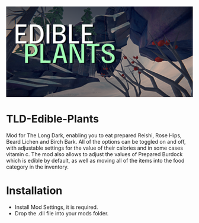 ![Screenshot](https://github.com/DemonBunnyBon/TLD-Edible-Plants/blob/main/Thumb_EP.png?raw=true)
# TLD-Edible-Plants

Mod for The Long Dark, enabling you to eat prepared Reishi, Rose Hips, Beard Lichen and Birch Bark. 
All of the options can be toggled on and off, with adjustable settings for the value of their calories and in some cases vitamin c. 
The mod also allows to adjust the values of Prepared Burdock which is edible by default, as well as moving all of the items into the food category in the inventory.

# Installation

- Install Mod Settings, it is required.
- Drop the .dll file into your mods folder.
